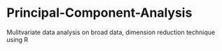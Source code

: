 # Principal-Component-Analysis
Mulitvariate data analysis on broad data, dimension reduction technique using R

